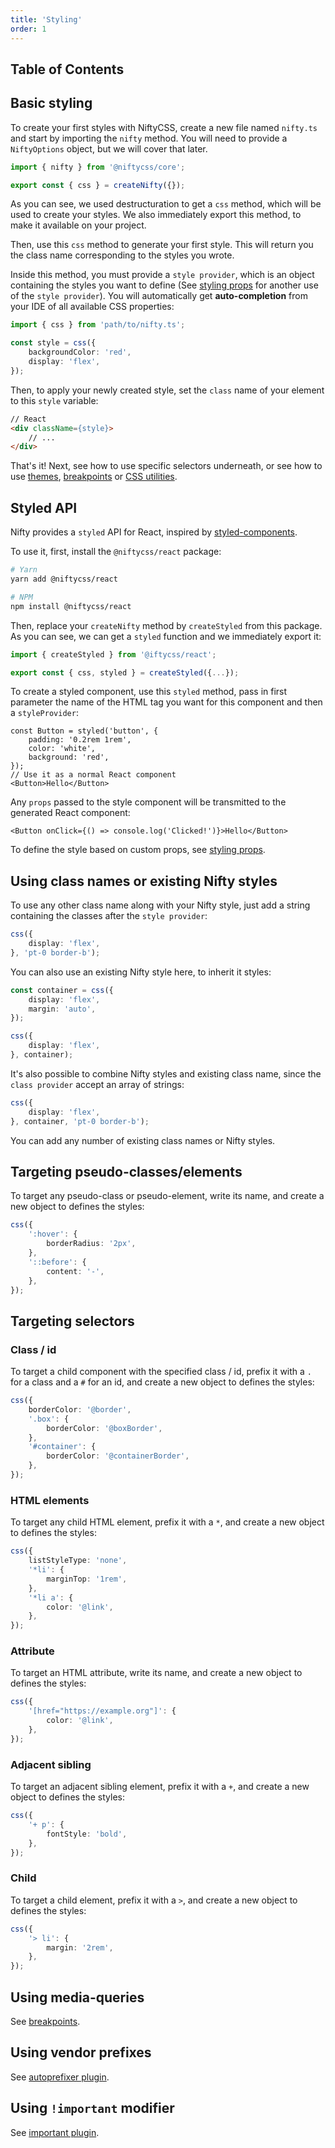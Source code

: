 ```yaml
---
title: 'Styling'
order: 1
---
```


## Table of Contents

## Basic styling
To create your first styles with NiftyCSS, create a new file named `nifty.ts` and start by importing the `nifty` method. You will need to provide a `NiftyOptions` object, but we will cover that later.

```typescript
import { nifty } from '@niftycss/core';

export const { css } = createNifty({});
```

As you can see, we used destructuration to get a `css` method, which will be used to create your styles. We also immediately export this method, to make it available on your project.

Then, use this `css` method to generate your first style. This will return you the class name corresponding to the styles you wrote.

Inside this method, you must provide a `style provider`, which is an object containing the styles you want to define (See [styling props](/docs/features/styling-props) for another use of the `style provider`). You will automatically get **auto-completion** from your IDE of all available CSS properties:

```typescript
import { css } from 'path/to/nifty.ts';

const style = css({
    backgroundColor: 'red',
    display: 'flex',
});
```

Then, to apply your newly created style, set the `class` name of your element to this `style` variable:
```html
// React
<div className={style}>
    // ...
</div>
```

That's it! Next, see how to use specific selectors underneath, or see how to use [themes](/docs/features/theming), [breakpoints](/docs/features/breakpoints) or [CSS utilities](/docs/features/css-utilities).

## Styled API
Nifty provides a `styled` API for React, inspired by [styled-components](https://styled-components.com/).

To use it, first, install the `@niftycss/react` package:

```bash
# Yarn
yarn add @niftycss/react

# NPM
npm install @niftycss/react
```

Then, replace your `createNifty` method by `createStyled` from this package. As you can see, we can get a `styled` function and we immediately export it:

```typescript
import { createStyled } from '@iftycss/react';

export const { css, styled } = createStyled({...}); 
```

To create a styled component, use this `styled` method, pass in first parameter the name of the HTML tag you want for this component and then a `styleProvider`:

```tsx
const Button = styled('button', {
    padding: '0.2rem 1rem',
    color: 'white',
    background: 'red',
});
// Use it as a normal React component
<Button>Hello</Button>
```

Any `props` passed to the style component will be transmitted to the generated React component:

```tsx
<Button onClick={() => console.log('Clicked!')}>Hello</Button>
```

To define the style based on custom props, see [styling props](/docs/features/styling-props).

## Using class names or existing Nifty styles
To use any other class name along with your Nifty style, just add a string containing the classes after the `style provider`:

```typescript
css({
    display: 'flex',
}, 'pt-0 border-b');
```

You can also use an existing Nifty style here, to inherit it styles:
```typescript
const container = css({
    display: 'flex',
    margin: 'auto',
});

css({
    display: 'flex',
}, container);
```

It's also possible to combine Nifty styles and existing class name, since the `class provider` accept an array of strings:

```typescript
css({
    display: 'flex',
}, container, 'pt-0 border-b');
```

You can add any number of existing class names or Nifty styles.

## Targeting pseudo-classes/elements
To target any pseudo-class or pseudo-element, write its name, and create a new object to defines the styles:
```typescript
css({
    ':hover': {
        borderRadius: '2px',  
    },
    '::before': {
        content: '-',
    },
});
```

## Targeting selectors

### Class / id
To target a child component with the specified class / id, prefix it with a `.` for a class and a `#` for an id, and create a new object to defines the styles:

```typescript
css({
    borderColor: '@border',
    '.box': {
        borderColor: '@boxBorder',
    },
    '#container': {
        borderColor: '@containerBorder',
    },
});
```

### HTML elements
To target any child HTML element, prefix it with a `*`, and create a new object to defines the styles:

```typescript
css({
    listStyleType: 'none',
    '*li': {
        marginTop: '1rem',
    },
    '*li a': {
        color: '@link',
    },
});
```

### Attribute
To target an HTML attribute, write its name, and create a new object to defines the styles:

```typescript
css({
    '[href="https://example.org"]': {
        color: '@link',
    },
});
```

### Adjacent sibling
To target an adjacent sibling element, prefix it with a `+`, and create a new object to defines the styles:

```typescript
css({
    '+ p': {
        fontStyle: 'bold',
    },
});
```

### Child
To target a child element, prefix it with a `>`, and create a new object to defines the styles:

```typescript
css({
    '> li': {
        margin: '2rem',
    },
});
```

## Using media-queries
See [breakpoints](/docs/features/breakpoints).

## Using vendor prefixes
See [autoprefixer plugin](/docs/features/plugins#autoprefixer).

## Using `!important` modifier
See [important plugin](/docs/features/plugins#important).